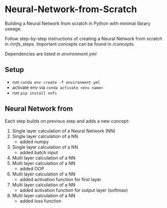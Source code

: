 # Neural-Network-from-Scratch
Building a Neural Network from scratch in Python with minimal library useage.

Follow step-by-step instructions of creating a Neural Network from scratch in */nnfs_steps*.
Important concepts can be found in */concepts*.

Dependencies are listed in *environment.yml*

## Setup
* run `conda env create -f environment.yml`
* activate env via `conda activate <env name>`
* run `pip install nnfs`

## Neural Network from
Each step builds on previous step and adds a new concept:
01. Single layer calculation of a Neural Network (NN)
02. Single layer calculation of a NN
    * added numpy
03. Single layer calculation of a NN
    * added batch input
04. Multi layer calculation of a NN
05. Multi layer calculation of a NN
    * added OOP
06. Multi layer calculation of a NN
    * added activation function for first layer
07. Multi layer calculation of a NN
    * added activation function for output layer (softmax)
08. Multi layer calculation of a NN
    * added loss function